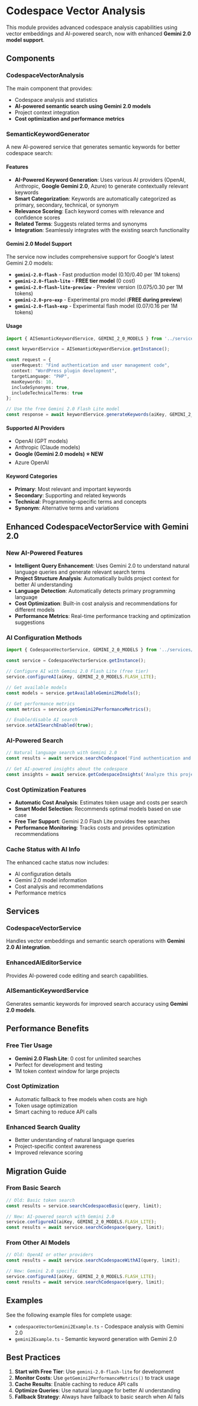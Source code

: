 # Codespace Vector Analysis

This module provides advanced codespace analysis capabilities using vector embeddings and AI-powered search, now with enhanced **Gemini 2.0 model support**.

## Components

### CodespaceVectorAnalysis
The main component that provides:
- Codespace analysis and statistics
- **AI-powered semantic search using Gemini 2.0 models**
- Project context integration
- **Cost optimization and performance metrics**

### SemanticKeywordGenerator
A new AI-powered service that generates semantic keywords for better codespace search:

#### Features
- **AI-Powered Keyword Generation**: Uses various AI providers (OpenAI, Anthropic, **Google Gemini 2.0**, Azure) to generate contextually relevant keywords
- **Smart Categorization**: Keywords are automatically categorized as primary, secondary, technical, or synonym
- **Relevance Scoring**: Each keyword comes with relevance and confidence scores
- **Related Terms**: Suggests related terms and synonyms
- **Integration**: Seamlessly integrates with the existing search functionality

#### **Gemini 2.0 Model Support**
The service now includes comprehensive support for Google's latest Gemini 2.0 models:

- **`gemini-2.0-flash`** - Fast production model ($0.10/$0.40 per 1M tokens)
- **`gemini-2.0-flash-lite`** - **FREE tier model** (0 cost)
- **`gemini-2.0-flash-lite-preview`** - Preview version ($0.075/$0.30 per 1M tokens)
- **`gemini-2.0-pro-exp`** - Experimental pro model (**FREE during preview**)
- **`gemini-2.0-flash-exp`** - Experimental flash model ($0.07/$0.16 per 1M tokens)

#### Usage
```typescript
import { AISemanticKeywordService, GEMINI_2_0_MODELS } from '../services/aiSemanticKeywordService';

const keywordService = AISemanticKeywordService.getInstance();

const request = {
  userRequest: "Find authentication and user management code",
  context: "WordPress plugin development",
  targetLanguage: "PHP",
  maxKeywords: 10,
  includeSynonyms: true,
  includeTechnicalTerms: true
};

// Use the free Gemini 2.0 Flash Lite model
const response = await keywordService.generateKeywords(aiKey, GEMINI_2_0_MODELS.FLASH_LITE, request);
```

#### Supported AI Providers
- OpenAI (GPT models)
- Anthropic (Claude models)
- **Google (Gemini 2.0 models) ⭐ NEW**
- Azure OpenAI

#### Keyword Categories
- **Primary**: Most relevant and important keywords
- **Secondary**: Supporting and related keywords
- **Technical**: Programming-specific terms and concepts
- **Synonym**: Alternative terms and variations

## **Enhanced CodespaceVectorService with Gemini 2.0**

### **New AI-Powered Features**
- **Intelligent Query Enhancement**: Uses Gemini 2.0 to understand natural language queries and generate relevant search terms
- **Project Structure Analysis**: Automatically builds project context for better AI understanding
- **Language Detection**: Automatically detects primary programming language
- **Cost Optimization**: Built-in cost analysis and recommendations for different models
- **Performance Metrics**: Real-time performance tracking and optimization suggestions

### **AI Configuration Methods**
```typescript
import { CodespaceVectorService, GEMINI_2_0_MODELS } from '../services/codespaceVectorService';

const service = CodespaceVectorService.getInstance();

// Configure AI with Gemini 2.0 Flash Lite (free tier)
service.configureAI(aiKey, GEMINI_2_0_MODELS.FLASH_LITE);

// Get available models
const models = service.getAvailableGemini2Models();

// Get performance metrics
const metrics = service.getGemini2PerformanceMetrics();

// Enable/disable AI search
service.setAISearchEnabled(true);
```

### **AI-Powered Search**
```typescript
// Natural language search with Gemini 2.0
const results = await service.searchCodespace('Find authentication and user management files', 10);

// Get AI-powered insights about the codespace
const insights = await service.getCodespaceInsights('Analyze this project structure and identify key components');
```

### **Cost Optimization Features**
- **Automatic Cost Analysis**: Estimates token usage and costs per search
- **Smart Model Selection**: Recommends optimal models based on use case
- **Free Tier Support**: Gemini 2.0 Flash Lite provides free searches
- **Performance Monitoring**: Tracks costs and provides optimization recommendations

### **Cache Status with AI Info**
The enhanced cache status now includes:
- AI configuration details
- Gemini 2.0 model information
- Cost analysis and recommendations
- Performance metrics

## Services

### CodespaceVectorService
Handles vector embeddings and semantic search operations with **Gemini 2.0 AI integration**.

### EnhancedAIEditorService
Provides AI-powered code editing and search capabilities.

### AISemanticKeywordService
Generates semantic keywords for improved search accuracy using **Gemini 2.0 models**.

## **Performance Benefits**

### **Free Tier Usage**
- **Gemini 2.0 Flash Lite**: 0 cost for unlimited searches
- Perfect for development and testing
- 1M token context window for large projects

### **Cost Optimization**
- Automatic fallback to free models when costs are high
- Token usage optimization
- Smart caching to reduce API calls

### **Enhanced Search Quality**
- Better understanding of natural language queries
- Project-specific context awareness
- Improved relevance scoring

## **Migration Guide**

### **From Basic Search**
```typescript
// Old: Basic token search
const results = service.searchCodespaceBasic(query, limit);

// New: AI-powered search with Gemini 2.0
service.configureAI(aiKey, GEMINI_2_0_MODELS.FLASH_LITE);
const results = await service.searchCodespace(query, limit);
```

### **From Other AI Models**
```typescript
// Old: OpenAI or other providers
const results = await service.searchCodespaceWithAI(query, limit);

// New: Gemini 2.0 specific
service.configureAI(aiKey, GEMINI_2_0_MODELS.FLASH_LITE);
const results = await service.searchCodespace(query, limit);
```

## **Examples**

See the following example files for complete usage:
- `codespaceVectorGemini2Example.ts` - Codespace analysis with Gemini 2.0
- `gemini2Example.ts` - Semantic keyword generation with Gemini 2.0

## **Best Practices**

1. **Start with Free Tier**: Use `gemini-2.0-flash-lite` for development
2. **Monitor Costs**: Use `getGemini2PerformanceMetrics()` to track usage
3. **Cache Results**: Enable caching to reduce API calls
4. **Optimize Queries**: Use natural language for better AI understanding
5. **Fallback Strategy**: Always have fallback to basic search when AI fails
